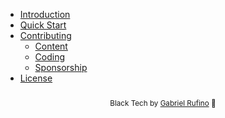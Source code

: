 * [Introduction](README.md)
* [Quick Start](Quick_Start.md)
* [Contributing](Contributing/)
  * [Content](Contributing/Content.md)
  * [Coding](Contributing/Coding.md)
  * [Sponsorship](Contributing/Sponsorship.md)
* [License](https://github.com/gabrielrufino/celebrations-api/blob/main/LICENSE)

<p style="margin-top: 25px; text-align: center;">
  <small>Black Tech by <a href="https://github.com/gabrielrufino" target="_blank" rel="noopener noreferrer">Gabriel Rufino</a> 🖤</small>
</p>
